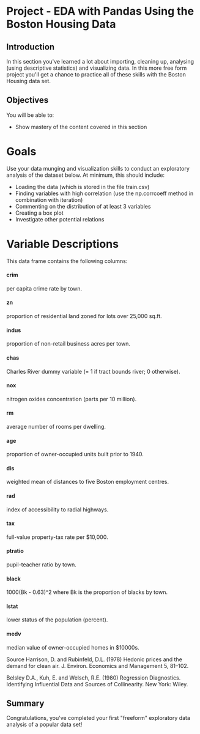 
# Project - EDA with Pandas Using the Boston Housing Data

## Introduction

In this section you've learned a lot about importing, cleaning up, analysing (using descriptive statistics) and visualizing data. In this more free form project you'll get a chance to practice all of these skills with the Boston Housing data set.

## Objectives
You will be able to:
* Show mastery of the content covered in this section

# Goals

Use your data munging and visualization skills to conduct an exploratory analysis of the dataset below. At minimum, this should include:

* Loading the data (which is stored in the file train.csv)
* Finding variables with high correlation (use the np.corrcoeff method in combination with iteration)
* Commenting on the distribution of at least 3 variables
* Creating a box plot
* Investigate other potential relations

# Variable Descriptions

This data frame contains the following columns:

#### crim  
per capita crime rate by town.

#### zn  
proportion of residential land zoned for lots over 25,000 sq.ft.

#### indus  
proportion of non-retail business acres per town.

#### chas  
Charles River dummy variable (= 1 if tract bounds river; 0 otherwise).

#### nox  
nitrogen oxides concentration (parts per 10 million).

#### rm  
average number of rooms per dwelling.

#### age  
proportion of owner-occupied units built prior to 1940.

#### dis  
weighted mean of distances to five Boston employment centres.

#### rad  
index of accessibility to radial highways.

#### tax  
full-value property-tax rate per $10,000.

#### ptratio  
pupil-teacher ratio by town.

#### black  
1000(Bk - 0.63)^2 where Bk is the proportion of blacks by town.

#### lstat  
lower status of the population (percent).

#### medv  
median value of owner-occupied homes in $10000s.
  
  
  
Source
Harrison, D. and Rubinfeld, D.L. (1978) Hedonic prices and the demand for clean air. J. Environ. Economics and Management 5, 81–102.

Belsley D.A., Kuh, E. and Welsch, R.E. (1980) Regression Diagnostics. Identifying Influential Data and Sources of Collinearity. New York: Wiley.

## Summary

Congratulations, you've completed your first "freeform" exploratory data analysis of a popular data set!
